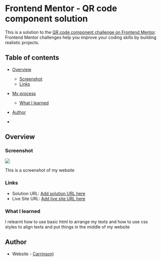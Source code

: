 # Frontend Mentor - QR code component solution

This is a solution to the [QR code component challenge on Frontend Mentor](https://www.frontendmentor.io/challenges/qr-code-component-iux_sIO_H). Frontend Mentor challenges help you improve your coding skills by building realistic projects. 

## Table of contents

- [Overview](#overview)
  - [Screenshot](#screenshot)
  - [Links](#links)
- [My process](#my-process)
  - [What I learned](#what-i-learned)
- [Author](#author)

- 
## Overview

### Screenshot

![](./Screenshot.jpg)

This is a screenshot of my website

### Links

- Solution URL: [Add solution URL here](https://your-solution-url.com)
- Live Site URL: [Add live site URL here]((https://carrinson-qr-code-component.netlify.app/))

### What I learned

I relearnt how to use basic html to arrange my texts and how to use css styles to align texts and put things in the middle of my website

## Author

- Website - [Carrinson](https://carrinson-qr-code-component.netlify.app/))


